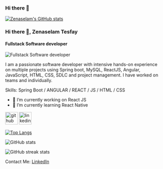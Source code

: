 ### Hi there 👋

<!--
**zenaselam/zenaselam** is a ✨ _special_ ✨ repository because its `README.md` (this file) appears on your GitHub profile.
Here are some ideas to get you started:
- 🔭 I’m currently working on : ReactJS
- 🌱 I’m currently learning : React Native
- 👯 I’m looking to collaborate on ...
- 🤔 I’m looking for help with ...
- 💬 Ask me about ...
- 📫 How to reach me: ...
- 😄 Pronouns: ...
- ⚡ Fun fact: ...
-->

[![Zenaselam's GitHub stats](https://github-readme-stats.vercel.app/api?username=zenaselam)](https://github.com/anuraghazra/github-readme-stats)

### Hi there 👋, Zenaselam Tesfay
#### Fullstack Software developer
![Fullstack Software developer](https://arturssmirnovs.github.io/github-profile-readme-generator/images/banner.png)

I am a passionate software developer with intensive hands-on experience on multiple projects using Spring boot, MySQL, ReactJS, Angular, JavaScript, HTML, CSS, SDLC and project management. I have worked on teams and individually.    

Skills: Spring Boot / ANGULAR / REACT / JS / HTML / CSS

- 🔭 I’m currently working on React JS 
- 🌱 I’m currently learning React Native 


[<img src='https://cdn.jsdelivr.net/npm/simple-icons@3.0.1/icons/github.svg' alt='github' height='40'>](https://github.com/zenaselam)  [<img src='https://cdn.jsdelivr.net/npm/simple-icons@3.0.1/icons/linkedin.svg' alt='linkedin' height='40'>](https://www.linkedin.com/in/zenaselam-tesfay-aa6a6085/)  

[![Top Langs](https://github-readme-stats.vercel.app/api/top-langs/?username=zenaselam)](https://github.com/anuraghazra/github-readme-stats)

![GitHub stats](https://github-readme-stats.vercel.app/api?username=zenaselam&show_icons=true&count_private=true)  

<!--
![GitHub Activity Graph](https://activity-graph.herokuapp.com/graph?username=zenaselam)  

![Profile views](https://gpvc.arturio.dev/zenaselam)  
-->

![GitHub streak stats](https://streak-stats.demolab.com/?user=zenaselam)  


Contact Me:
[LinkedIn](https://www.linkedin.com/in/zenaselam-tesfay-aa6a6085/)

